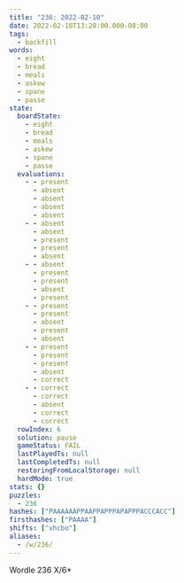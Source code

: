 ```yaml
---
title: "236: 2022-02-10"
date: 2022-02-10T13:20:00.000-08:00
tags:
  - backfill
words:
  - eight
  - bread
  - meals
  - askew
  - spane
  - passe
state:
  boardState:
    - eight
    - bread
    - meals
    - askew
    - spane
    - passe
  evaluations:
    - - present
      - absent
      - absent
      - absent
      - absent
    - - absent
      - absent
      - present
      - present
      - absent
    - - absent
      - present
      - present
      - absent
      - present
    - - present
      - present
      - absent
      - present
      - absent
    - - present
      - present
      - present
      - absent
      - correct
    - - correct
      - correct
      - absent
      - correct
      - correct
  rowIndex: 6
  solution: pause
  gameStatus: FAIL
  lastPlayedTs: null
  lastCompletedTs: null
  restoringFromLocalStorage: null
  hardMode: true
stats: {}
puzzles:
  - 236
hashes: ["PAAAAAAPPAAPPAPPPAPAPPPACCCACC"]
firsthashes: ["PAAAA"]
shifts: ["vhcbo"]
aliases:
  - /w/236/
---
```


Wordle 236 X/6*

<!-- more -->
